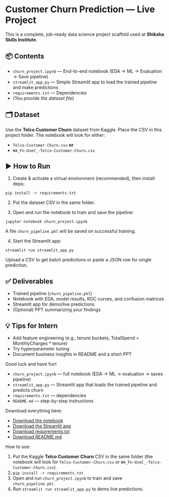 
# Customer Churn Prediction — Live Project

This is a complete, job-ready data science project scaffold used at **Shiksha Skills Institute**.

## 📦 Contents
- `churn_project.ipynb` — End-to-end notebook (EDA → ML → Evaluation → Save pipeline)
- `streamlit_app.py` — Simple Streamlit app to load the trained pipeline and make predictions
- `requirements.txt` — Dependencies
- *(You provide the dataset file)*

## 🗂 Dataset
Use the **Telco Customer Churn** dataset from Kaggle. Place the CSV in this project folder.
The notebook will look for either:
- `Telco-Customer-Churn.csv` **or**
- `WA_Fn-UseC_-Telco-Customer-Churn.csv`

## ▶️ How to Run

1) Create & activate a virtual environment (recommended), then install deps:
```
pip install -r requirements.txt
```

2) Put the dataset CSV in the same folder.

3) Open and run the notebook to train and save the pipeline:
```
jupyter notebook churn_project.ipynb
```
A file `churn_pipeline.pkl` will be saved on successful training.

4) Start the Streamlit app:
```
streamlit run streamlit_app.py
```
Upload a CSV to get batch predictions or paste a JSON row for single prediction.

## ✅ Deliverables
- Trained pipeline (`churn_pipeline.pkl`)
- Notebook with EDA, model results, ROC curves, and confusion matrices
- Streamlit app for demo/live predictions
- (Optional) PPT summarizing your findings

## 💡 Tips for Intern
- Add feature engineering (e.g., tenure buckets, TotalSpend = MonthlyCharges * tenure)
- Try hyperparameter tuning
- Document business insights in README and a short PPT

Good luck and have fun!




* `churn_project.ipynb` — full notebook (EDA → ML → evaluation → saves pipeline)
* `streamlit_app.py` — Streamlit app that loads the trained pipeline and predicts churn
* `requirements.txt` — dependencies
* `README.md` — step-by-step instructions

Download everything here:

* [Download the notebook](./files/churn_project.ipynb)
* [Download the Streamlit app](./files/streamlit_app.py)
* [Download requirements.txt](./files/requirements.txt)
* [Download README.md](./files/README.md)

How to use:

1. Put the Kaggle **Telco Customer Churn** CSV in the same folder (the notebook will look for `Telco-Customer-Churn.csv` or `WA_Fn-UseC_-Telco-Customer-Churn.csv`).
2. `pip install -r requirements.txt`
3. Open and run `churn_project.ipynb` to train and save `churn_pipeline.pkl`.
4. Run `streamlit run streamlit_app.py` to demo live predictions.



